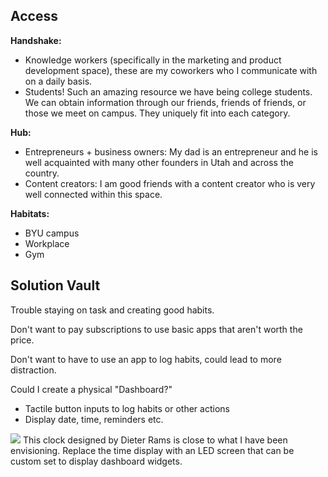 ## Access

**Handshake:** 
- Knowledge workers (specifically in the marketing and product development space), these are my coworkers who I communicate with on a daily basis. 
- Students! Such an amazing resource we have being college students. We can obtain information through our friends, friends of friends, or those we meet on campus. They uniquely fit into each category. 

**Hub:** 
- Entrepreneurs + business owners: My dad is an entrepreneur and he is well acquainted with many other founders in Utah and across the country. 
- Content creators: I am good friends with a content creator who is very well connected within this space. 


**Habitats:** 
- BYU campus
- Workplace
- Gym

## Solution Vault

Trouble staying on task and creating good habits. 

Don't want to pay subscriptions to use basic apps that aren't worth the price. 

Don't want to have to use an app to log habits, could lead to more distraction. 

Could I create a physical "Dashboard?" 
- Tactile button inputs to log habits or other actions
- Display date, time, reminders etc. 

![](il_fullxfull.4565902230_d20d.jpg)
This clock designed by Dieter Rams is close to what I have been envisioning. Replace the time display with an LED screen that can be custom set to display dashboard widgets. 